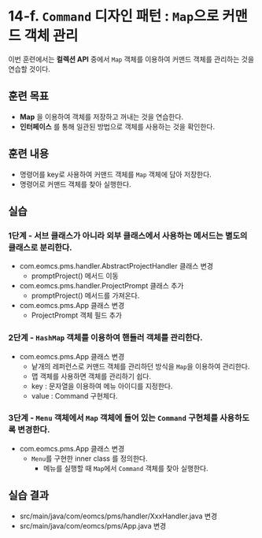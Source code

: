 # 14-f. `Command` 디자인 패턴 : `Map`으로 커맨드 객체 관리

이번 훈련에서는 **컬렉션 API** 중에서 `Map` 객체를 이용하여
커맨드 객체를 관리하는 것을 연습할 것이다.

## 훈련 목표

- **Map** 을 이용하여 객체를 저장하고 꺼내는 것을 연습한다.
- **인터페이스** 를 통해 일관된 방법으로 객체를 사용하는 것을 확인한다.


## 훈련 내용

- 명령어를 key로 사용하여 커맨드 객체를 `Map` 객체에 담아 저장한다.
- 명령어로 커맨드 객체를 찾아 실행한다.


## 실습

### 1단계 - 서브 클래스가 아니라 외부 클래스에서 사용하는 메서드는 별도의 클래스로 분리한다.

- com.eomcs.pms.handler.AbstractProjectHandler 클래스 변경
  - promptProject() 메서드 이동
- com.eomcs.pms.handler.ProjectPrompt 클래스 추가
  - promptProject() 메서드를 가져온다.
- com.eomcs.pms.App 클래스 변경
  - ProjectPrompt 객체 필드 추가

### 2단계 - `HashMap` 객체를 이용하여 핸들러 객체를 관리한다.

- com.eomcs.pms.App 클래스 변경
  - 낱개의 레퍼런스로 커맨드 객체를 관리하던 방식을 `Map`을 이용하여 관리한다.
  - 맵 객체를 사용하면 객체를 관리하기 쉽다.
  - key : 문자열을 이용하여 메뉴 아이디를 지정한다.
  - value : Command 구현체다.

### 3단계 - `Menu` 객체에서 `Map` 객체에 들어 있는 `Command` 구현체를 사용하도록 변경한다.

- com.eomcs.pms.App 클래스 변경
  - `Menu`를 구현한 inner class 를 정의한다.
    - 메뉴를 실행할 때 `Map`에서 `Command` 객체를 찾아 실행한다.

## 실습 결과

- src/main/java/com/eomcs/pms/handler/XxxHandler.java 변경
- src/main/java/com/eomcs/pms/App.java 변경